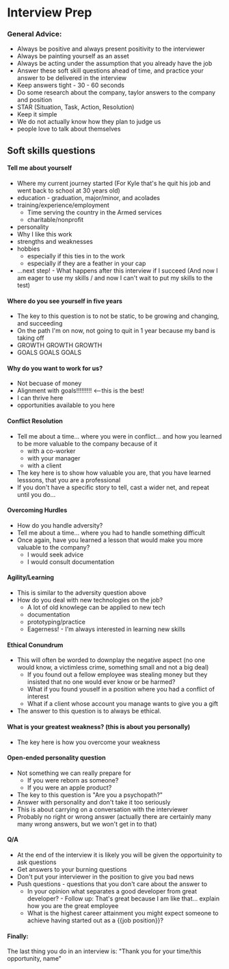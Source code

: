 # Interview Prep
### General Advice:
 - Always be positive and always present positivity to the interviewer
 - Always be painting yourself as an asset
 - Always be acting under the assumption that you already have the job
 - Answer these soft skill questions ahead of time, and practice your answer to be delivered in the interview
 - Keep answers tight - 30 - 60 seconds
 - Do some research about the company, taylor answers to the company and position
 - STAR (Situation, Task, Action, Resolution)
 - Keep it simple
 - We do not actually know how they plan to judge us
 - people love to talk about themselves

  
## Soft skills questions
#### Tell me about yourself
 - Where my current journey started (For Kyle that's he quit his job and went back to school at 30 years old)
 - education - graduation, major/minor, and acolades
 - training/experience/employment
   - Time serving the country in the Armed services
   - charitable/nonprofit
 - personality
 - Why I like this work
 - strengths and weaknesses
 - hobbies
    - especially if this ties in to the work
    - especially if they are a feather in your cap
 - ...next step! - What happens after this interview if I succeed (And now I am eager to use my skills / and now I can't wait to put my skills to the test)

#### Where do you see yourself in five years
 - The key to this question is to not be static, to be growing and changing, and succeeding
 - On the path I'm on now, not going to quit in 1 year because my band is taking off
 - GROWTH GROWTH GROWTH
 - GOALS GOALS GOALS

#### Why do you want to work for us?
 - Not becuase of money
 - Alignment with goals!!!!!!!!! <--this is the best!
 - I can thrive here
 - opportunities available to you here


#### Conflict Resolution
 - Tell me about a time... where you were in conflict... and how you learned to be more valuable to the company because of it
    - with a co-worker
    - with your manager
    - with a client
 - The key here is to show how valuable you are, that you have learned lesssons, that you are a professional
 - If you don't have a specific story to tell, cast a wider net, and repeat until you do...
 
#### Overcoming Hurdles
 - How do you handle adversity?
 - Tell me about a time... where you had to handle something difficult
 - Once again, have you learned a lesson that would make you more valuable to the company?
   - I would seek advice
   - I would consult documentation

#### Agility/Learning
 - This is similar to the adversity question above
 - How do you deal with new technologies on the job?
   - A lot of old knowlege can be applied to new tech
   - documentation
   - prototyping/practice
   - Eagerness! - I'm always interested in learning new skills

   
#### Ethical Conundrum
 - This will often be worded to downplay the negative aspect (no one would know, a victimless crime, something small and not a big deal)
   - If you found out a fellow employee was stealing money but they insisted that no one would ever know or be harmed?
   - What if you found youself in a position where you had a conflict of interest
   - What if a client whose account you manage wants to give you a gift
 - The answer to this question is to always be ethical. 

#### What is your greatest weakness? (this is about you personally)
 - The key here is how you overcome your weakness

#### Open-ended personality question
 - Not something we can really prepare for
   - If you were reborn as someone?
   - If you were an apple product?
 - The key to this question is "Are you a psychopath?"
 - Answer with personality and don't take it too seriously
 - This is about carrying on a conversation with the interviewer
 - Probably no right or wrong answer (actually there are certainly many many wrong answers, but we won't get in to that)


#### Q/A
 - At the end of the interview it is likely you will be given the opportuinity to ask questions
 - Get answers to your burning questions
 - Don't put your interviewer in the position to give you bad news
 - Push questions - questions that you don't care about the answer to
   - In your opinion what separates a good developer from great developer? - Follow up: That's great because I am like that... explain how you are the great employee
   - What is the highest career attainment you might expect someone to achieve having started out as a {{job position}}?
    
#### Finally:
The last thing you do in an interview is: "Thank you for your time/this opportunity, name"
